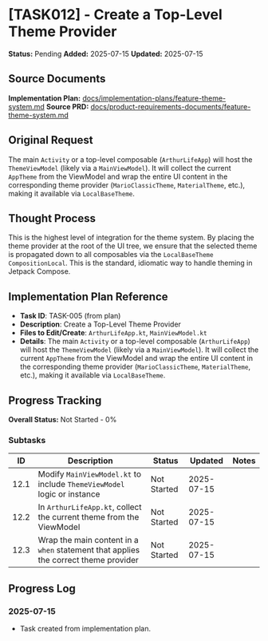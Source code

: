 # [TASK012] - Create a Top-Level Theme Provider

**Status:** Pending
**Added:** 2025-07-15
**Updated:** 2025-07-15

## Source Documents
**Implementation Plan:** [docs/implementation-plans/feature-theme-system.md](docs/implementation-plans/feature-theme-system.md)
**Source PRD:** [docs/product-requirements-documents/feature-theme-system.md](docs/product-requirements-documents/feature-theme-system.md)

## Original Request
The main `Activity` or a top-level composable (`ArthurLifeApp`) will host the `ThemeViewModel` (likely via a `MainViewModel`). It will collect the current `AppTheme` from the ViewModel and wrap the entire UI content in the corresponding theme provider (`MarioClassicTheme`, `MaterialTheme`, etc.), making it available via `LocalBaseTheme`.

## Thought Process
This is the highest level of integration for the theme system. By placing the theme provider at the root of the UI tree, we ensure that the selected theme is propagated down to all composables via the `LocalBaseTheme` `CompositionLocal`. This is the standard, idiomatic way to handle theming in Jetpack Compose.

## Implementation Plan Reference
- **Task ID**: TASK-005 (from plan)
- **Description**: Create a Top-Level Theme Provider
- **Files to Edit/Create**: `ArthurLifeApp.kt`, `MainViewModel.kt`
- **Details**: The main `Activity` or a top-level composable (`ArthurLifeApp`) will host the `ThemeViewModel` (likely via a `MainViewModel`). It will collect the current `AppTheme` from the ViewModel and wrap the entire UI content in the corresponding theme provider (`MarioClassicTheme`, `MaterialTheme`, etc.), making it available via `LocalBaseTheme`.

## Progress Tracking

**Overall Status:** Not Started - 0%

### Subtasks
| ID | Description | Status | Updated | Notes |
|----|-------------|--------|---------|-------|
| 12.1 | Modify `MainViewModel.kt` to include `ThemeViewModel` logic or instance | Not Started | 2025-07-15 | |
| 12.2 | In `ArthurLifeApp.kt`, collect the current theme from the ViewModel | Not Started | 2025-07-15 | |
| 12.3 | Wrap the main content in a `when` statement that applies the correct theme provider | Not Started | 2025-07-15 | |

## Progress Log
### 2025-07-15
- Task created from implementation plan.

